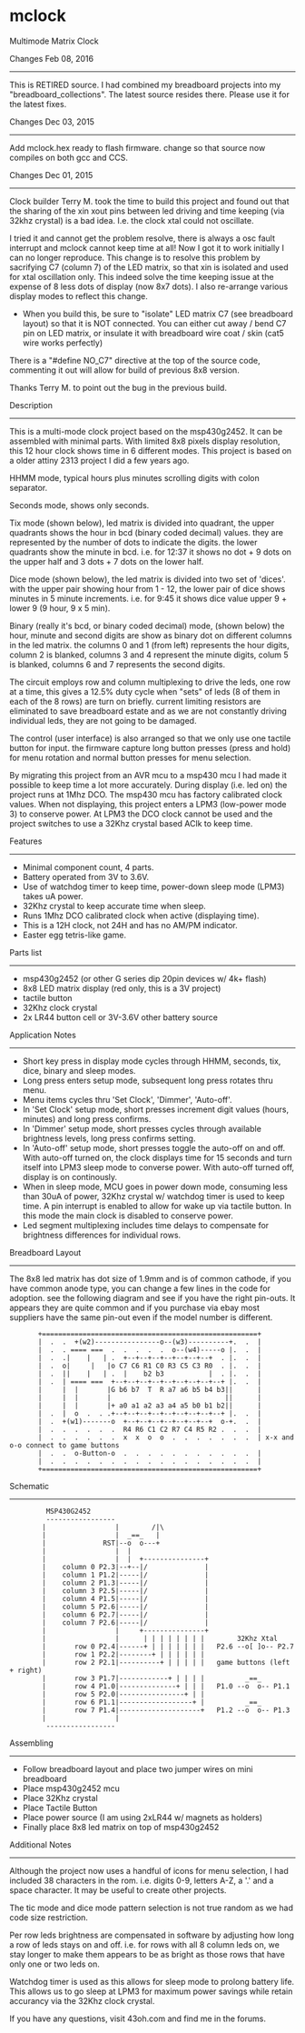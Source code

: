

mclock
======

Multimode Matrix Clock

Changes Feb 08, 2016
____________________
This is RETIRED source. I had combined my breadboard projects into my "breadboard_collections". The latest source resides there. Please use it for the latest fixes.

Changes Dec 03, 2015
____________________
Add mclock.hex ready to flash firmware.
change so that source now compiles on both gcc and CCS.

Changes Dec 01, 2015
____________________
Clock builder Terry M. took the time to build this project and found out that the sharing of the xin xout pins between led driving and time keeping (via 32khz crystal) is a bad idea. I.e. the clock xtal could not oscillate.

I tried it and cannot get the problem resolve, there is always a osc fault interrupt and mclock cannot keep time at all! Now I got it to work initially I can no longer reproduce. This change is to resolve this problem by sacrifying C7 (column 7) of the LED matrix, so that xin is isolated and used for xtal oscillation only. This indeed solve the time keeping issue at the expense of 8 less dots of display (now 8x7 dots). I also re-arrange various display modes to reflect this change.

* When you build this, be sure to "isolate" LED matrix C7 (see breadboard layout) so that it is NOT connected. You can either cut away / bend C7 pin on LED matrix, or insulate it with breadboard wire coat / skin (cat5 wire works perfectly)

There is a "#define NO_C7" directive at the top of the source code, commenting it out will allow for build of previous 8x8 version.

Thanks Terry M. to point out the bug in the previous build.


Description
___________

This is a multi-mode clock project based on the msp430g2452. It can be assembled with minimal parts. With limited 8x8 pixels display resolution, this 12 hour clock shows time in 6 different modes. This project is based on a older attiny 2313 project I did a few years ago.

HHMM mode, typical hours plus minutes scrolling digits with colon separator.

Seconds mode, shows only seconds.

Tix mode (shown below), led matrix is divided into quadrant, the upper quadrants shows the hour in bcd (binary coded decimal) values. they are represented by the number of dots to indicate the digits. the lower quadrants show the minute in bcd. i.e. for 12:37 it shows no dot + 9 dots on the upper half and 3 dots + 7 dots on the lower half.

Dice mode (shown below), the led matrix is divided into two set of 'dices'. with the upper pair showing hour from 1 - 12, the lower pair of dice shows minutes in 5 minute increments. i.e. for 9:45 it shows dice value upper 9 + lower 9 (9 hour, 9 x 5 min).

Binary (really it's bcd, or binary coded decimal) mode, (shown below) the hour, minute and second digits are show as binary dot on different columns in the led matrix. the columns 0 and 1 (from left) represents the hour digits, column 2 is blanked, columns 3 and 4 represent the minute digits, colum 5 is blanked, columns 6 and 7 represents the second digits.


The circuit employs row and column multiplexing to drive the leds, one row at a time, this gives a 12.5% duty cycle when "sets" of leds (8 of them in each of the 8 rows) are turn on briefly. current limiting resistors are eliminated to save breadboard estate and as we are not constantly driving individual leds, they are not going to be damaged.

The control (user interface) is also arranged so that we only use one tactile button for input. the firmware capture long button presses (press and hold) for menu rotation and normal button presses for menu selection.

By migrating this project from an AVR mcu to a msp430 mcu I had made it possible to keep time a lot more accurately. During display (i.e. led on) the project runs at 1Mhz DCO. The msp430 mcu has factory calibrated clock values. When not displaying, this project enters a LPM3 (low-power mode 3) to conserve power. At LPM3 the DCO clock cannot be used and the project switches to use a 32Khz crystal based AClk to keep time.

Features
________

* Minimal component count, 4 parts.
* Battery operated from 3V to 3.6V.
* Use of watchdog timer to keep time, power-down sleep mode (LPM3) takes uA power.
* 32Khz crystal to keep accurate time when sleep.
* Runs 1Mhz DCO calibrated clock when active (displaying time).
* This is a 12H clock, not 24H and has no AM/PM indicator.
* Easter egg tetris-like game.


Parts list
__________

* msp430g2452 (or other G series dip 20pin devices w/ 4k+ flash)
* 8x8 LED matrix display (red only, this is a 3V project)
* tactile button
* 32Khz clock crystal
* 2x LR44 button cell or 3V-3.6V other battery source

Application Notes
_________________

* Short key press in display mode cycles through HHMM, seconds, tix, dice, binary and sleep modes.
* Long press enters setup mode, subsequent long press rotates thru menu.
* Menu items cycles thru 'Set Clock', 'Dimmer', 'Auto-off'.
* In 'Set Clock' setup mode, short presses increment digit values (hours, minutes) and long press confirms.
* In 'Dimmer' setup mode, short presses cycles through available brightness levels, long press confirms setting.
* In 'Auto-off' setup mode, short presses toggle the auto-off on and off. With auto-off turned on, the clock displays time for 15 seconds and turn itself into LPM3 sleep mode to converse power. With auto-off turned off, display is on continously.
* When in sleep mode, MCU goes in power down mode, consuming less than 30uA of power, 32Khz crystal w/ watchdog timer is used to keep time. A pin interrupt is enabled to allow for wake up via tactile button. In this mode the main clock is disabled to conserve power.
* Led segment multiplexing includes time delays to compensate for brightness differences for individual rows.


Breadboard Layout
_________________

The 8x8 led matrix has dot size of 1.9mm and is of common cathode, if you have common anode type, you can change a few lines in the code for adoption. see the following diagram and see if you have the right pin-outs. It appears they are quite common and if you purchase via ebay most suppliers have the same pin-out even if the model number is different.

                       
           +=====================================================+
           |  .  .  +(w2)----------------o--(w3)----------+.  .  |
           |  .  . ==== ===  .  .  .  .  .  o--(w4)-----o |.  .  |
           |  .  .|    |   | .  +--+--+--+--+--+--+--+  . |.  .  |
           |  .  o|     |   |o C7 C6 R1 C0 R3 C5 C3 R0  . |.  .  |
           |  .  ||    |   | .  |    b2 b3           |  . |.  .  |
           |  .  | ==== ===  +--+--+--+--+--+--+--+--+--+ |.  .  |
           |     |  |       |G b6 b7  T  R a7 a6 b5 b4 b3||      |
           |     |  |       |                            ||      |
           |     |  |       |+ a0 a1 a2 a3 a4 a5 b0 b1 b2||      |
           |  .  |  o  .  . .+--+--+--+--+--+--+--+--+--+ |.  .  |
           |  .  +(w1)-------o  +--+--+--+--+--+--+--+  o-+.  .  |
           |  .  .  .  .  .  .  R4 R6 C1 C2 R7 C4 R5 R2 .  .  .  |
           |  .  .  .  .  .  .  x  x  o  o  .  .  .  .  .  .  .  | x-x and o-o connect to game buttons
           |  .  .  o-Button-o  .  .  .  .  .  .  .  .  .  .  .  |
           |  .  .  .  .  .  .  .  .  .  .  .  .  .  .  .  .  .  |
           +=====================================================+
                               

Schematic
_________

             MSP430G2452
             -----------------
            |                 |        /|\
            |                 |  _==_   | 
            |              RST|--o  o---+
            |                 |  |
            |                 |  |  +---------------+ 
            |    column 0 P2.3|--+--|/              |
            |    column 1 P1.2|-----|/              |
            |    column 2 P1.3|-----|/              |
            |    column 3 P2.5|-----|/              |
            |    column 4 P1.5|-----|/              |
            |    column 5 P2.6|-----|/              |
            |    column 6 P2.7|-----|/              |
            |    column 7 P2.6|-----|/              |
            |                 |     +---------------+
            |                 |      | | | | | | | |        32Khz Xtal
            |       row 0 P2.4|------+ | | | | | | |   P2.6 --o[ ]o-- P2.7
            |       row 1 P2.2|--------+ | | | | | |
            |       row 2 P2.1|----------+ | | | | |   game buttons (left + right)
            |       row 3 P1.7|------------+ | | | |          _==_
            |       row 4 P1.0|--------------+ | | |   P1.0 --o  o-- P1.1
            |       row 5 P2.0|----------------+ | |
            |       row 6 P1.1|------------------+ |          _==_
            |       row 7 P1.4|--------------------+   P1.2 --o  o-- P1.3
            |                 |
             -----------------



Assembling
__________

* Follow breadboard layout and place two jumper wires on mini breadboard
* Place msp430g2452 mcu
* Place 32Khz crystal
* Place Tactile Button
* Place power source (I am using 2xLR44 w/ magnets as holders)
* Finally place 8x8 led matrix on top of msp430g2452

Additional Notes
________________

Although the project now uses a handful of icons for menu selection, I had included 38 characters in the rom. i.e. digits 0-9, letters A-Z, a '.' and a space character. It may be useful to create other projects.

The tic mode and dice mode pattern selection is not true random as we had code size restriction.

Per row leds brightness are compensated in software by adjusting how long a row of leds stays on and off. i.e. for rows with all 8 column leds on, we stay longer to make them appears to be as bright as those rows that have only one or two leds on.

Watchdog timer is used as this allows for sleep mode to prolong battery life. This allows us to go sleep at LPM3 for maximum power savings while retain accurancy via the 32Khz clock crystal.

If you have any questions, visit 43oh.com and find me in the forums.





